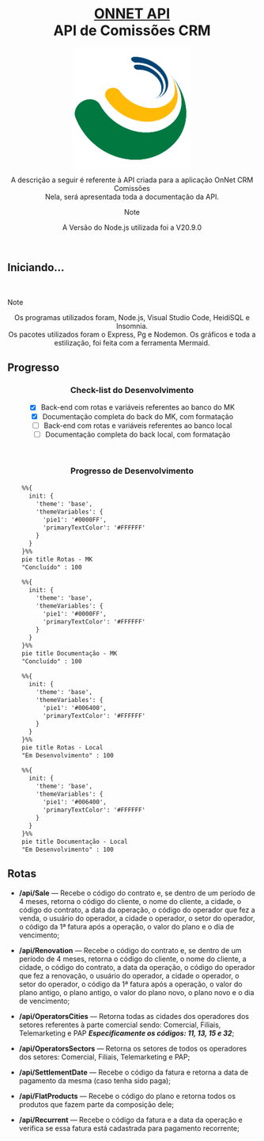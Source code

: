 <div align="center">

<h1 style="border-bottom: none">
    <b><a href="#">ONNET API</a></b><br />
    API de Comissões CRM
    <br>
</h1>

<div align="center">

[![OnNet Home](./images/logo.png)](http://177.85.0.28:4000)

</div>

<p>
  A descrição a seguir é referente à API criada para a aplicação OnNet CRM Comissões <br />
  Nela, será apresentada toda a documentação da API.

> [!NOTE]
> A Versão do Node.js utilizada foi a V20.9.0

</p>

</div>

<br />

## Iniciando...

<br />

> [!NOTE]
> <p align="center">
>   Os programas utilizados foram, Node.js, Visual Studio Code, HeidiSQL e Insomnia.<br />
>   Os pacotes utilizados foram o Express, Pg e Nodemon.
>   Os gráficos e toda a estilização, foi feita com a ferramenta Mermaid.
> </p>

## Progresso

<div align="center">

### Check-list do Desenvolvimento

- [X] Back-end com rotas e variáveis referentes ao banco do MK
- [X] Documentação completa do back do MK, com formatação
- [ ] Back-end com rotas e variáveis referentes ao banco local
- [ ] Documentação completa do back local, com formatação

</div>

<br />

<div align="center">

### Progresso de Desenvolvimento

</div>

```mermaid
    %%{
      init: {
        'theme': 'base',
        'themeVariables': {
          'pie1': '#0000FF',
          'primaryTextColor': '#FFFFFF'
        }
      }
    }%%
    pie title Rotas - MK
    "Concluído" : 100
```
```mermaid
    %%{
      init: {
        'theme': 'base',
        'themeVariables': {
          'pie1': '#0000FF',
          'primaryTextColor': '#FFFFFF'
        }
      }
    }%%
    pie title Documentação - MK
    "Concluído" : 100
```
```mermaid
    %%{
      init: {
        'theme': 'base',
        'themeVariables': {
          'pie1': '#006400',
          'primaryTextColor': '#FFFFFF'
        }
      }
    }%%
    pie title Rotas - Local
    "Em Desenvolvimento" : 100
```
```mermaid
    %%{
      init: {
        'theme': 'base',
        'themeVariables': {
          'pie1': '#006400',
          'primaryTextColor': '#FFFFFF'
        }
      }
    }%%
    pie title Documentação - Local
    "Em Desenvolvimento" : 100
```

## Rotas

- **/api/Sale** — Recebe o código do contrato e, se dentro de um período de 4 meses, retorna o código do cliente, o nome do cliente, a cidade, o código do contrato, a data da operação, o código do operador que fez a venda, o usuário do operador, a cidade o operador, o setor do operador, o código da 1ª fatura após a operação, o valor do plano e o dia de vencimento;

- **/api/Renovation** — Recebe o código do contrato e, se dentro de um período de 4 meses, retorna o código do cliente, o nome do cliente, a cidade, o código do contrato, a data da operação, o código do operador que fez a renovação, o usuário do operador, a cidade o operador, o setor do operador, o código da 1ª fatura após a operação, o valor do plano antigo, o plano antigo, o valor do plano novo, o plano novo e o dia de vencimento;

- **/api/OperatorsCities** — Retorna todas as cidades dos operadores dos setores referentes à parte comercial sendo: Comercial, Filiais, Telemarketing e PAP ***Especificamente os códigos: 11, 13, 15 e 32***;

- **/api/OperatorsSectors** — Retorna os setores de todos os operadores dos setores: Comercial, Filiais, Telemarketing e PAP;

- **/api/SettlementDate** — Recebe o código da fatura e retorna a data de pagamento da mesma (caso tenha sido paga);

- **/api/FlatProducts** — Recebe o código do plano e retorna todos os produtos que fazem parte da composição dele;

- **/api/Recurrent** — Recebe o código da fatura e a data da operação e verifica se essa fatura está cadastrada para pagamento recorrente;